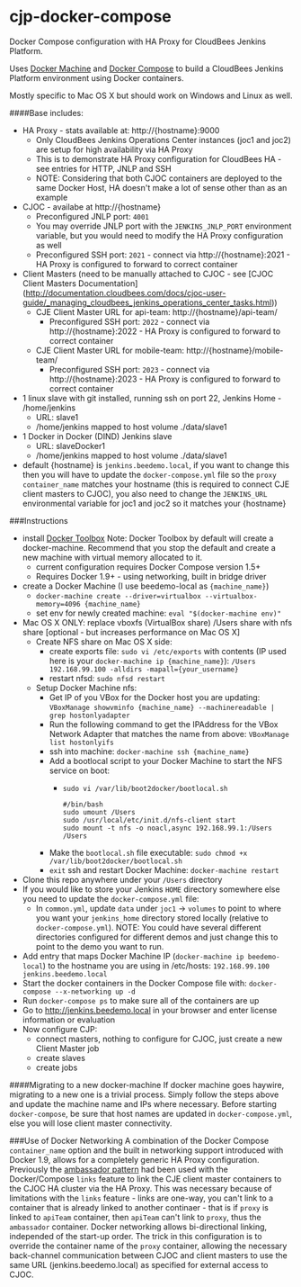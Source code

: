 # cjp-docker-compose
Docker Compose configuration with HA Proxy for CloudBees Jenkins Platform.

Uses [Docker Machine](http://docs.docker.com/machine/) and [Docker Compose](https://docs.docker.com/compose/) to build a CloudBees Jenkins Platform environment using Docker containers.

Mostly specific to Mac OS X but should work on Windows and Linux as well.

####Base includes:
- HA Proxy  - stats available at: http://{hostname}:9000
  - Only CloudBees Jenkins Operations Center instances (joc1 and joc2) are setup for high availability via HA Proxy
  - This is to demonstrate HA Proxy configuration for CloudBees HA - see entries for HTTP, JNLP and SSH
  - NOTE: Considering that both CJOC containers are deployed to the same Docker Host, HA doesn't make a lot of sense other than as an example
- CJOC - availabe at http://{hostname}
  - Preconfigured JNLP port: `4001`
  - You may override JNLP port with the `JENKINS_JNLP_PORT` environment variable, but you would need to modify the HA Proxy configuration as well
  - Preconfigured SSH port: `2021` - connect via http://{hostname}:2021 - HA Proxy is configured to forward to correct container
- Client Masters (need to be manually attached to CJOC - see [CJOC Client Masters Documentation] (http://documentation.cloudbees.com/docs/cjoc-user-guide/_managing_cloudbees_jenkins_operations_center_tasks.html))
  - CJE Client Master URL for api-team: http://{hostname}/api-team/
    - Preconfigured SSH port: `2022` - connect via http://{hostname}:2022 - HA Proxy is configured to forward to correct container
  - CJE Client Master URL for mobile-team: http://{hostname}/mobile-team/
    - Preconfigured SSH port: `2023` - connect via http://{hostname}:2023 - HA Proxy is configured to forward to correct container
- 1 linux slave with git installed, running ssh on port 22, Jenkins Home - /home/jenkins
  - URL: slave1
  - /home/jenkins mapped to host volume ./data/slave1
- 1 Docker in Docker (DIND) Jenkins slave
  - URL: slaveDocker1
  - /home/jenkins mapped to host volume ./data/slave1
- default {hostname} is `jenkins.beedemo.local`, if you want to change this then you will have to update the `docker-compose.yml` file so the `proxy` `container_name` matches your hostname (this is required to connect CJE client masters to CJOC), you also need to change the `JENKINS_URL` environmental variable for joc1 and joc2 so it matches your {hostname}

###Instructions
- install [Docker Toolbox](https://www.docker.com/docker-toolbox)
   Note: Docker Toolbox by default will create a docker-machine. Recommend that you stop the default and create a new machine with virtual memory allocated to it. 
  - current configuration requires Docker Compose version 1.5+
  - Requires Docker 1.9+ - using networking, built in bridge driver
- create a Docker Machine (I use beedemo-local as `{machine_name}`)
  - `docker-machine create --driver=virtualbox --virtualbox-memory=4096 {machine_name}`
  - set env for newly created machine: `eval "$(docker-machine env)"`
- Mac OS X ONLY: replace vboxfs (VirtualBox share) /Users share with nfs share [optional - but increases performance on Mac OS X]
  - Create NFS share on Mac OS X side:
    - create exports file: `sudo vi /etc/exports` with contents (IP used here is your `docker-machine ip {machine_name}`): `/Users 192.168.99.100 -alldirs -mapall={your_username}`
    - restart nfsd: `sudo nfsd restart`
  - Setup Docker Machine nfs:
    - Get IP of you VBox for the Docker host you are updating: `VBoxManage showvminfo {machine_name} --machinereadable | grep hostonlyadapter`
    - Run the following command to get the IPAddress for the VBox Network Adapter that matches the name from above: `VBoxManage list hostonlyifs`
	- ssh into machine: `docker-machine ssh {machine_name}`
    - Add a bootlocal script to your Docker Machine to start the NFS service on boot:
      - `sudo vi /var/lib/boot2docker/bootlocal.sh`
        
        ```
        #/bin/bash
        sudo umount /Users
        sudo /usr/local/etc/init.d/nfs-client start
        sudo mount -t nfs -o noacl,async 192.168.99.1:/Users /Users
        ```
    - Make the `bootlocal.sh` file executable: `sudo chmod +x /var/lib/boot2docker/bootlocal.sh`
    - `exit` ssh and restart Docker Machine: `docker-machine restart`
- Clone this repo anywhere under your `/Users` directory
- If you would like to store your Jenkins `HOME` directory somewhere else you need to update the `docker-compose.yml` file:
  - In `common.yml`, update `data` under `joc1` -> `volumes` to point to where you want your `jenkins_home` directory stored locally (relative to `docker-compose.yml`).
  NOTE: You could have several different directories configured for different demos and just change this to point to the demo you want to run.
- Add entry that maps Docker Machine IP (`docker-machine ip beedemo-local`) to the hostname you are using in /etc/hosts: `192.168.99.100  jenkins.beedemo.local`
- Start the docker containers in the Docker Compose file with: `docker-compose --x-networking up -d`
- Run `docker-compose ps` to make sure all of the containers are up 
- Go to http://jenkins.beedemo.local in your browser and enter license information or evaluation
- Now configure CJP:
  - connect masters, nothing to configure for CJOC, just create a new Client Master job
  - create slaves
  - create jobs
 
####Migrating to a new docker-machine
If docker machine goes haywire, migrating to a new one is a trivial process. Simply follow the steps above and update the machine name and IPs where necessary. Before starting `docker-compose`, be sure that host names are updated in `docker-compose.yml`, else you will lose client master connectivity.

###Use of Docker Networking
A combination of the Docker Compose `container_name` option and the built in networking support introduced with Docker 1.9, allows for a completely generic HA Proxy configuration.  Previously the [ambassador pattern](https://docs.docker.com/engine/articles/ambassador_pattern_linking/) had been used with the Docker/Compose `links` feature to link the CJE client master containers to the CJOC HA cluster via the HA Proxy.  This was necessary because of limitations with the `links` feature - links are one-way, you can't link to a container that is already linked to another continaer - that is if `proxy` is linked to `apiTeam` container, then `apiTeam` can't link to `proxy`, thus the `ambassador` container.  Docker networking allows bi-directional linking, independed of the start-up order.  The trick in this configuration is to override the container name of the `proxy` container, allowing the necessary back-channel communication between CJOC and client masters to use the same URL (jenkins.beedemo.local) as specified for external access to CJOC.

